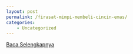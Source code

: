 ```yaml
---
layout: post
permalink: /firasat-mimpi-membeli-cincin-emas/
categories:
    - Uncategorized
---
```


[Baca Selengkapnya](/02)